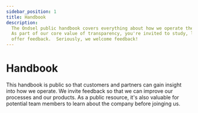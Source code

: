 ```yaml
---
sidebar_position: 1
title: Handbook
description:
  The Ondsel public handbook covers everything about how we operate the company.
  As part of our core value of transparency, you're invited to study, learn, copy and
  offer feedback.  Seriously, we welcome feedback!
---
```


# Handbook

This handbook is public so that customers and partners can gain insight into how we operate.
We invite feedback so that we can improve our processes and our products. As a public resource,
it's also valuable for potential team members to learn about the company before joinging us.

